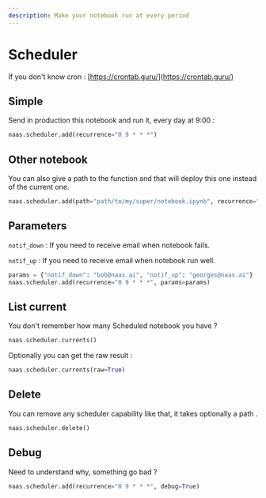 ```yaml
---
description: Make your notebook run at every period
---
```


# Scheduler

If you don't know cron  : [https://crontab.guru/](https://crontab.guru/)

## Simple

Send in production this notebook and run it, every day at 9:00 :

```python
naas.scheduler.add(recurrence="0 9 * * *")
```

## Other notebook

You can also give a path to the function and that will deploy this one instead of the current one.

```python
naas.scheduler.add(path="path/to/my/super/notebook.ipynb", recurrence="0 9 * * *")
```

## Parameters

`notif_down` : If you need to receive email when notebook fails.

`notif_up` : If you need to receive email when notebook run well.

```python
params = {"notif_down": "bob@naas.ai", "notif_up": "georges@naas.ai"}
naas.scheduler.add(recurrence="0 9 * * *", params=params)
```

## List current

You don't remember how many Scheduled notebook you have ?

```python
naas.scheduler.currents()
```

Optionally you can get the raw result :

```python
naas.scheduler.currents(raw=True)
```

## Delete

You can remove any scheduler capability like that, it takes optionally a path .

```python
naas.scheduler.delete()
```

## Debug

Need to understand why, something go bad ?

```python
naas.scheduler.add(recurrence="0 9 * * *", debug=True)
```

